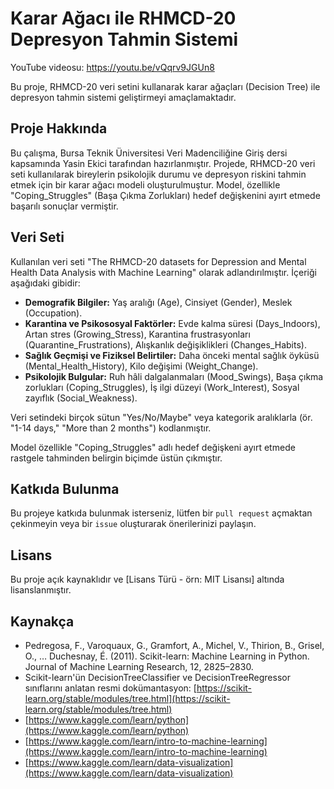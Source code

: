 # Karar Ağacı ile RHMCD-20 Depresyon Tahmin Sistemi
YouTube videosu: https://youtu.be/vQqrv9JGUn8

Bu proje, RHMCD-20 veri setini kullanarak karar ağaçları (Decision Tree) ile depresyon tahmin sistemi geliştirmeyi amaçlamaktadır.

## Proje Hakkında

Bu çalışma, Bursa Teknik Üniversitesi Veri Madenciliğine Giriş dersi kapsamında Yasin Ekici tarafından hazırlanmıştır. Projede, RHMCD-20 veri seti kullanılarak bireylerin psikolojik durumu ve depresyon riskini tahmin etmek için bir karar ağacı modeli oluşturulmuştur. Model, özellikle "Coping_Struggles" (Başa Çıkma Zorlukları) hedef değişkenini ayırt etmede başarılı sonuçlar vermiştir.

## Veri Seti

Kullanılan veri seti "The RHMCD-20 datasets for Depression and Mental Health Data Analysis with Machine Learning" olarak adlandırılmıştır. İçeriği aşağıdaki gibidir:

* **Demografik Bilgiler:** Yaş aralığı (Age), Cinsiyet (Gender), Meslek (Occupation).
* **Karantina ve Psikososyal Faktörler:** Evde kalma süresi (Days_Indoors), Artan stres (Growing_Stress), Karantina frustrasyonları (Quarantine_Frustrations), Alışkanlık değişiklikleri (Changes_Habits).
* **Sağlık Geçmişi ve Fiziksel Belirtiler:** Daha önceki mental sağlık öyküsü (Mental_Health_History), Kilo değişimi (Weight_Change).
* **Psikolojik Bulgular:** Ruh hâli dalgalanmaları (Mood_Swings), Başa çıkma zorlukları (Coping_Struggles), İş ilgi düzeyi (Work_Interest), Sosyal zayıflık (Social_Weakness).

Veri setindeki birçok sütun "Yes/No/Maybe" veya kategorik aralıklarla (ör. "1-14 days," "More than 2 months") kodlanmıştır.

Model özellikle "Coping_Struggles" adlı hedef değişkeni ayırt etmede rastgele tahminden belirgin biçimde üstün çıkmıştır.

## Katkıda Bulunma

Bu projeye katkıda bulunmak isterseniz, lütfen bir `pull request` açmaktan çekinmeyin veya bir `issue` oluşturarak önerilerinizi paylaşın.

## Lisans

Bu proje açık kaynaklıdır ve [Lisans Türü - örn: MIT Lisansı] altında lisanslanmıştır.

## Kaynakça

* Pedregosa, F., Varoquaux, G., Gramfort, A., Michel, V., Thirion, B., Grisel, O., … Duchesnay, É. (2011). Scikit-learn: Machine Learning in Python. Journal of Machine Learning Research, 12, 2825–2830.
* Scikit-learn'ün DecisionTreeClassifier ve DecisionTreeRegressor sınıflarını anlatan resmi dokümantasyon: [https://scikit-learn.org/stable/modules/tree.html](https://scikit-learn.org/stable/modules/tree.html)
* [https://www.kaggle.com/learn/python](https://www.kaggle.com/learn/python)
* [https://www.kaggle.com/learn/intro-to-machine-learning](https://www.kaggle.com/learn/intro-to-machine-learning)
* [https://www.kaggle.com/learn/data-visualization](https://www.kaggle.com/learn/data-visualization)
